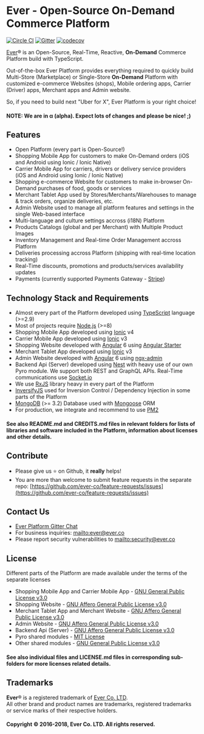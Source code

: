 # Ever - Open-Source On-Demand Commerce Platform

[![Circle CI](https://circleci.com/gh/ever-co/ever.svg?style=svg)](https://circleci.com/gh/ever-co/ever)
[![Gitter](https://badges.gitter.im/JoinChat.svg)](https://gitter.im/ever-co/ever?utm_source=badge&utm_medium=badge&utm_campaign=pr-badge&utm_content=badge)
[![codecov](https://codecov.io/gh/ever-co/ever/branch/master/graph/badge.svg)](https://codecov.io/gh/ever-co/ever)
<!---[![Known Vulnerabilities](https://snyk.io/test/github/ever-co/ever/badge.svg)](https://snyk.io/test/github/ever-co/ever)--->

[Ever](https://ever.co)® is an Open-Source, Real-Time, Reactive, **On-Demand** Commerce Platform build with TypeScript.

Out-of-the-box Ever Platform provides everything required to quickly build Multi-Store (Marketplace) or Single-Store **On-Demand** Platform with customized e-commerce Websites (shops), Mobile ordering apps, Carrier (Driver) apps, Merchant apps and Admin website. 

So, if you need to build next "Uber for X", Ever Platform is your right choice!

#### NOTE: We are in α (alpha). Expect lots of changes and please be nice! ;)

## Features

* Open Platform (every part is Open-Source!)
* Shopping Mobile App for customers to make On-Demand orders (iOS and Android using Ionic / Ionic Native)
* Carrier Mobile App for carriers, drivers or delivery service providers (iOS and Android using Ionic / Ionic Native)
* Shopping e-commerce Website for customers to make in-browser On-Demand purchases of food, goods or services
* Merchant Tablet App used by Stores/Merchants/Warehouses to manage & track orders, organize deliveries, etc.
* Admin Website used to manage all platform features and settings in the single Web-based interface
* Multi-language and culture settings accross (i18N) Platform
* Products Catalogs (global and per Merchant) with Multiple Product Images
* Inventory Management and Real-time Order Management accross Platform 
* Deliveries processing accross Platform (shipping with real-time location tracking)
* Real-Time discounts, promotions and products/services availability updates
* Payments (currently supported Payments Gateway - [Stripe](https://stripe.com))

## Technology Stack and Requirements

* Almost every part of the Platform developed using [TypeScript](https://www.typescriptlang.org) language (>=2.9)
* Most of projects require [Node.js](https://nodejs.org) (>=8)
* Shopping Mobile App developed using [Ionic](https://ionicframework.com) v4
* Carrier Mobile App developed using [Ionic](https://ionicframework.com) v3
* Shopping Website developed with [Angular](https://angular.io) 6 using [Angular Starter](https://github.com/gdi2290/angular-starter)
* Merchant Tablet App developed using [Ionic](https://ionicframework.com) v3
* Admin Website developed with [Angular](https://angular.io) 6 using [ngx-admin](https://github.com/akveo/ngx-admin)
* Backend Api (Server) developed using [Nest](https://github.com/nestjs/nest) with heavy use of our own Pyro module. We support both REST and GraphQL APIs. Real-Time communications use [Socket.io](https://socket.io)
* We use [RxJS](http://reactivex.io/rxjs) library heavy in every part of the Platform
* [InversifyJS](http://inversify.io) used for Inversion Control / Dependency Injection in some parts of the Platform
* [MongoDB](https://www.mongodb.com) (>= 3.2) Database used with [Mongoose](https://mongoosejs.com) ORM
* For production, we integrate and recommend to use [PM2](https://github.com/Unitech/pm2)

#### See also README.md and CREDITS.md files in relevant folders for lists of libraries and software included in the Platform, information about licenses and other details.

## Contribute

* Please give us :star: on Github, it **really** helps!
* You are more than welcome to submit feature requests in the separate repo: [https://github.com/ever-co/feature-requests/issues](https://github.com/ever-co/feature-requests/issues)

## Contact Us

* [Ever Platform Gitter Chat](https://gitter.im/ever-co/ever)
* For business inquiries: <mailto:ever@ever.co>
* Please report security vulnerabilities to <mailto:security@ever.co>

## License

Different parts of the Platform are made available under the terms of the separate licenses  

* Shopping Mobile App and Carrier Mobile App - [GNU General Public License v3.0](https://www.gnu.org/licenses/gpl-3.0.txt)
* Shopping Website - [GNU Affero General Public License v3.0](https://www.gnu.org/licenses/agpl-3.0.txt)
* Merchant Tablet App and Merchant Website - [GNU Affero General Public License v3.0](https://www.gnu.org/licenses/agpl-3.0.txt)
* Admin Website - [GNU Affero General Public License v3.0](https://www.gnu.org/licenses/agpl-3.0.txt)
* Backend Api (Server) - [GNU Affero General Public License v3.0](https://www.gnu.org/licenses/agpl-3.0.txt)
* Pyro shared modules - [MIT License](https://opensource.org/licenses/MIT)
* Other shared modules - [GNU General Public License v3.0](https://www.gnu.org/licenses/gpl-3.0.txt)

#### See also individual files and LICENSE.md files in corresponding sub-folders for more licenses related details.

## Trademarks

**Ever**® is a registered trademark of [Ever Co. LTD](https://ever.co).  
All other brand and product names are trademarks, registered trademarks or service marks of their respective holders.

#### Copyright © 2016-2018, Ever Co. LTD. All rights reserved.

